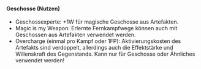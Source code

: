 #### Geschosse (Nutzen)

* Geschossexperte: +1W für magische Geschosse aus Artefakten.
* Magic is my Weapon: Erlernte Fernkampfwege können auch mit Geschossen aus Artefakten verwendet werden.
* Overcharge (einmal pro Kampf oder 1FP): Aktivierungskosten des Artefakts sind verdoppelt, allerdings auch die
Effektstärke und Willenskraft des Gegenstands. Kann nur für Geschosse oder Ähnliches verwendet werden!
